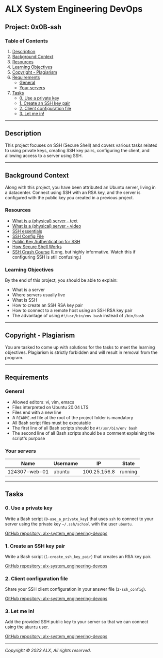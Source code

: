 # ALX System Engineering DevOps

## Project: 0x0B-ssh

### Table of Contents
1. [Description](#description)
2. [Background Context](#background-context)
3. [Resources](#resources)
4. [Learning Objectives](#learning-objectives)
5. [Copyright - Plagiarism](#copyright-plagiarism)
6. [Requirements](#requirements)
    - [General](#general)
    - [Your servers](#your-servers)
7. [Tasks](#tasks)
    - [0. Use a private key](#0-use-a-private-key)
    - [1. Create an SSH key pair](#1-create-an-ssh-key-pair)
    - [2. Client configuration file](#2-client-configuration-file)
    - [3. Let me in!](#3-let-me-in!)

---

## Description

This project focuses on SSH (Secure Shell) and covers various tasks related to using private keys, creating SSH key pairs, configuring the client, and allowing access to a server using SSH.

---

## Background Context

Along with this project, you have been attributed an Ubuntu server, living in a datacenter. Connect using SSH with an RSA key, and the server is configured with the public key you created in a previous project.

### Resources

- [What is a (physical) server - text](#)
- [What is a (physical) server - video](#)
- [SSH essentials](#)
- [SSH Config File](#)
- [Public Key Authentication for SSH](#)
- [How Secure Shell Works](#)
- [SSH Crash Course](#) (Long, but highly informative. Watch this if configuring SSH is still confusing.)

### Learning Objectives

By the end of this project, you should be able to explain:
- What is a server
- Where servers usually live
- What is SSH
- How to create an SSH RSA key pair
- How to connect to a remote host using an SSH RSA key pair
- The advantage of using `#!/usr/bin/env bash` instead of `/bin/bash`

---

## Copyright - Plagiarism

You are tasked to come up with solutions for the tasks to meet the learning objectives. Plagiarism is strictly forbidden and will result in removal from the program.

---

## Requirements

### General

- Allowed editors: vi, vim, emacs
- Files interpreted on Ubuntu 20.04 LTS
- Files end with a new line
- A `README.md` file at the root of the project folder is mandatory
- All Bash script files must be executable
- The first line of all Bash scripts should be `#!/usr/bin/env bash`
- The second line of all Bash scripts should be a comment explaining the script's purpose

### Your servers

| Name            | Username | IP             | State   |
| --------------- | -------- | -------------- | ------- |
| 124307-web-01   | ubuntu   | 100.25.156.8   | running |

---

## Tasks

### 0. Use a private key

Write a Bash script (`0-use_a_private_key`) that uses `ssh` to connect to your server using the private key `~/.ssh/school` with the user `ubuntu`.

[GitHub repository: alx-system_engineering-devops](#)
    
### 1. Create an SSH key pair

Write a Bash script (`1-create_ssh_key_pair`) that creates an RSA key pair.

[GitHub repository: alx-system_engineering-devops](#)

### 2. Client configuration file

Share your SSH client configuration in your answer file (`2-ssh_config`).

[GitHub repository: alx-system_engineering-devops](#)

### 3. Let me in!

Add the provided SSH public key to your server so that we can connect using the `ubuntu` user.

[GitHub repository: alx-system_engineering-devops](#)

---

*Copyright © 2023 ALX, All rights reserved.*
